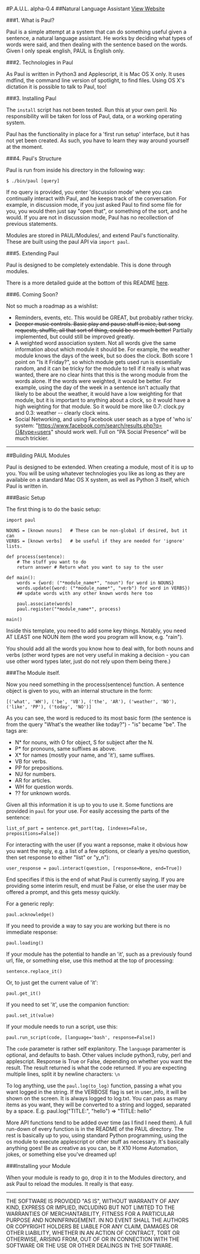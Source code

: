 #P.A.U.L. alpha-0.4
##Natural Language Assistant
[View Website](http://aaronstockdill.github.io/paul.html)

###1. What is Paul?

Paul is a simple attempt at a system that can do something useful given a sentence, a natural language assistant. He works by deciding what types of words were said, and then dealing with the sentence based on the words. Given I only speak english, PAUL is English only. 

###2. Technologies in Paul

As Paul is written in Python3 and Applescript, it is Mac OS X only. It uses mdfind, the command line version of spotlight, to find files. Using OS X's dictation it is possible to talk to Paul, too!

###3. Installing Paul

The `install` script has not been tested. Run this at your own peril. No responsibility will be taken for loss of Paul, data, or a working operating system.

Paul has the functionality in place for a 'first run setup' interface, but it has not yet been created. As such, you have to learn they way around yourself at the moment.

###4. Paul's Structure

Paul is run from inside his directory in the following way:

    $ ./bin/paul [query]

If no query is provided, you enter 'discussion mode' where you can continually interact with Paul, and he keeps track of the conversation. For example, in discussion mode, if you just asked Paul to find some file for you, you would then just say "open that", or something of the sort, and he would. If you are not in discussion mode, Paul has no recollection of previous statements.
 
Modules are stored in PAUL/Modules/, and extend Paul's functionality. These are built using the paul API via `import paul`.

###5. Extending Paul

Paul is designed to be completely extendable. This is done through modules.

There is a more detailed guide at the bottom of this README [here](#building-paul-modules).

###6. Coming Soon?

Not so much a roadmap as a wishlist:

* Reminders, events, etc. This would be GREAT, but probably rather tricky.
* ~~Deeper music controls. Basic play and pause stuff is nice, but song requests, shuffle, all that sort of thing, could be so much better!~~ Partially implemented, but could still be improved greatly.
* A weighted word association system. Not all words give the same information about which module it should be. For example, the weather module knows the days of the week, but so does the clock. Both score 1 point on "Is it Friday?", so which module gets used run is essentially random, and it can be tricky for the module to tell if it really is what was wanted, there are no clear hints that this is the wrong module from the words alone. If the words were weighted, it would be better. For example, using the day of the week in a sentence isn't actually that likely to be about the weather, it would have a low weighting for that module, but it is important to anything about a clock, so it would have a high weighting for that module. So it would be more like 0.7: clock.py and 0.3: weather -- clearly clock wins.
* Social Networking, and using Facebook user seach as a type of 'who is' system: "https://www.facebook.com/search/results.php?q={}&type=users" should work well. Full on "PA Social Presence" will be much trickier.

* * *

##Building PAUL Modules

Paul is designed to be extended. When creating a module, most of it is up to you. You will be using whatever technologies you like as long as they are available on a standard Mac OS X system, as well as Python 3 itself, which Paul is written in.

###Basic Setup

The first thing is to do the basic setup:

    import paul
    
    NOUNS = [known nouns]   # These can be non-global if desired, but it can
    VERBS = [known verbs]   # be useful if they are needed for 'ignore' lists.
    
    def process(sentence):
        # The stuff you want to do
        return answer # Return what you want to say to the user
    
    def main():
        words = {word: ("*module_name*", "noun") for word in NOUNS}
        words.update({word: ("*module_name*", "verb") for word in VERBS})
        ## update words with any other known words here too
        
        paul.associate(words)
        paul.register("*module_name*", process)
    
    main()

Inside this template, you need to add some key things. Notably, you need AT LEAST one NOUN item (the word you program will know, e.g. "rain").
    
You should add all the words you know how to deal with, for both nouns and verbs (other word types are not very useful in making a decision - you can use other word types later, just do not rely upon them being there.)

###The Module itself.

Now you need something in the process(sentence) function. A sentence object is given to you, with an internal structure in the form:

    [('what', 'WH'), ('be', 'VB'), ('the', 'AR'), ('weather', 'NO'), ('like', 'PP'), ('today', 'NO')]
    
As you can see, the word is reduced to its most basic form (the sentence is from the query "What's the weather like today?") - "is" became "be". The tags are:

* N\* for nouns, with O for object, S for subject after the N.
* P\* for pronouns, same suffixes as above.
* X\* for names (mostly your name, and 'it'), same suffixes.
* VB for verbs.
* PP for prepositions.
* NU for numbers.
* AR for articles.
* WH for question words.
* ?? for unknown words.

Given all this information it is up to you to use it. Some functions are provided in `paul` for your use. For easily accessing the parts of the sentence:

    list_of_part = sentence.get_part(tag, [indexes=False, prepositions=False])

For interacting with the user (if you want a repsonse, make it obvious how you want the reply, e.g. a list of a few options, or clearly a yes/no question, then set response to either "list" or "y\_n"):

    user_response = paul.interact(question, [response=None, end=True])
    
End specifies if this is the end of what Paul is currently saying. If you are providing some interim result, end must be False, or else the user may be offered a prompt, and this gets messy quickly.

For a generic reply:

    paul.acknowledge()

If you need to provide a way to say you are working but there is no immediate response:

    paul.loading()

If your module has the potential to handle an 'it', such as a previously found url, file, or something else, use this method at the top of processing:

    sentence.replace_it()
Or, to just get the current value of 'it': 

    paul.get_it()

If you need to set 'it', use the companion function:

    paul.set_it(value)

If your module needs to run a script, use this:

    paul.run_script(code, [language='bash', response=False])

The `code` parameter is rather self explanitory. The `language` paramenter is optional, and defaults to bash. Other values include python3, ruby, perl and applescript. Response is True or False, depending on whether you want the result. The result returned is what the code returned. If you are expecting multiple lines, split it by newline characters: `\n`

To log anything, use the `paul.log(to_log)` function, passing a what you want logged in the string. If the VERBOSE flag is set in user\_info, it will be shown on the screen. It is always logged to log.txt. You can pass as many items as you want, they will be converted to a string and logged, separated by a space. E.g. paul.log("TITLE:", "hello") => "TITLE: hello"

More API functions tend to be added over time (as I find I need them). A full run-down of every function is in the README of the PAUL directory. The rest is basically up to you, using standard Python programming, using the os module to execute applescript or other stuff as necessary. It's basically anything goes! Be as creative as you can, be it X10 Home Automation, jokes, or something else you've dreamed up!

###Installing your Module

When your module is ready to go, drop it in to the Modules directory, and ask Paul to reload the modules. It really is that easy. 

***

THE SOFTWARE IS PROVIDED "AS IS", WITHOUT WARRANTY OF ANY KIND, EXPRESS OR IMPLIED, INCLUDING BUT NOT LIMITED TO THE WARRANTIES OF MERCHANTABILITY, FITNESS FOR A PARTICULAR PURPOSE AND NONINFRINGEMENT. IN NO EVENT SHALL THE AUTHORS OR COPYRIGHT HOLDERS BE LIABLE FOR ANY CLAIM, DAMAGES OR OTHER LIABILITY, WHETHER IN AN ACTION OF CONTRACT, TORT OR OTHERWISE, ARISING FROM, OUT OF OR IN CONNECTION WITH THE SOFTWARE OR THE USE OR OTHER DEALINGS IN THE SOFTWARE.